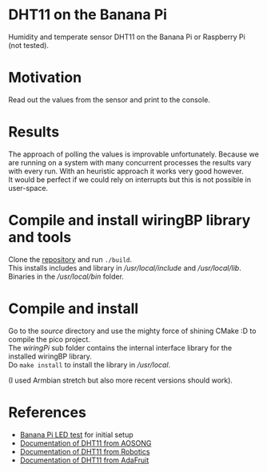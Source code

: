 # DHT11 on the Banana Pi

Humidity and temperate sensor DHT11 on the Banana Pi or Raspberry Pi (not tested).

# Motivation

Read out the values from the sensor and print to the console.

# Results

The approach of polling the values is improvable unfortunately. Because we are running on a system with many concurrent processes the results vary with every run. With an heuristic approach it works very good however.  
It would be perfect if we could rely on interrupts but this is not possible in user-space.

# Compile and install wiringBP library and tools

Clone the [repository](https://github.com/LeMaker/WiringBP) and run `./build`.  
This installs includes and library in */usr/local/include* and */usr/local/lib*. Binaries in the */usr/local/bin* folder.

# Compile and install

Go to the *source* directory and use the mighty force of shining CMake :D to compile the pico project.  
The *wiringPi* sub folder contains the internal interface library for the installed wiringBP library.  
Do `make install` to install the library in */usr/local*.

(I used Armbian stretch but also more recent versions should work).

# References

* [Banana Pi LED test](https://github.com/FlauschBert/bpi_led_test/blob/master/README.md) for initial setup
* [Documentation of DHT11 from AOSONG](https://lastminuteengineers.com/datasheets/dht11-datasheet.pdf)
* [Documentation of DHT11 from Robotics](https://robojax.com/learn/arduino/robojax-DHT11_manual.pdf)
* [Documentation of DHT11 from AdaFruit](https://cdn-shop.adafruit.com/datasheets/Digital+humidity+and+temperature+sensor+AM2302.pdf)

